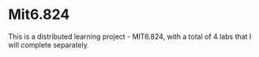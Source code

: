 # Mit6.824
This is a distributed learning project - MIT6.824, with a total of 4 labs that I will complete separately.
